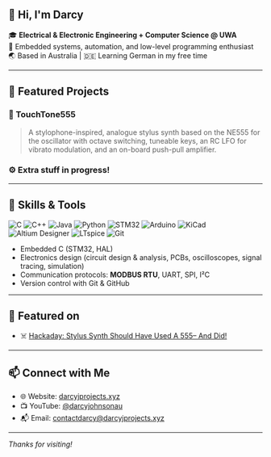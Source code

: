 ## 👋 Hi, I'm Darcy

🎓 **Electrical & Electronic Engineering + Computer Science @ UWA**  
🔧 Embedded systems, automation, and low-level programming enthusiast  
🌏 Based in Australia | 🇩🇪 Learning German in my free time

---

## 🔨 Featured Projects

### 🎹 TouchTone555
> A stylophone-inspired, analogue stylus synth based on the NE555 for the oscillator with octave switching, tuneable keys, an RC LFO for vibrato modulation, and an on-board push-pull amplifier.

### ⚙️ Extra stuff in progress! 

---

## 🧰 Skills & Tools

![C](https://img.shields.io/badge/C-00599C?style=flat&logo=c&logoColor=white)
![C++](https://img.shields.io/badge/C++-00599C?style=flat&logo=cplusplus&logoColor=white)
![Java](https://img.shields.io/badge/Java-007396?style=flat&logo=openjdk&logoColor=white)
![Python](https://img.shields.io/badge/Python-3776AB?style=flat&logo=python&logoColor=white)
![STM32](https://img.shields.io/badge/STM32-03234B?style=flat&logo=stmicroelectronics&logoColor=white)
![Arduino](https://img.shields.io/badge/Arduino-00979D?style=flat&logo=arduino&logoColor=white)
![KiCad](https://img.shields.io/badge/KiCad-314CB0?style=flat&logo=kicad&logoColor=white)
![Altium Designer](https://img.shields.io/badge/Altium-AC7B00?style=flat&logo=altiumdesigner&logoColor=white)
![LTspice](https://img.shields.io/badge/LTspice-A12035?style=flat&logo=ltspice&logoColor=white)
![Git](https://img.shields.io/badge/Git-F05032?style=flat&logo=git&logoColor=white)

- Embedded C (STM32, HAL)
- Electronics design (circuit design & analysis, PCBs, oscilloscopes, signal tracing, simulation)
- Communication protocols: **MODBUS RTU**, UART, SPI, I²C
- Version control with Git & GitHub

---

## 📰 Featured on

- ☠️ [Hackaday: Stylus Synth Should Have Used A 555– And Did!](https://hackaday.com/?p=780752)

---

## 📫 Connect with Me

- 🌐 Website: [darcyjprojects.xyz](http://darcyjprojects.xyz)
- 📺 YouTube: [@darcyjohnsonau](https://www.youtube.com/@darcyjohnsonau)
- 📬 Email: [contactdarcy@darcyjprojects.xyz](mailto:contactdarcy@darcyjprojects.xyz)

---

_Thanks for visiting!_
